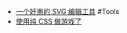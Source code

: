 - [一个好用的 SVG 编辑工具](https://svg.wtf/) #Tools
- [使用纯 CSS 做游戏了](https://x.com/ccbikai/status/1865643181397905583)